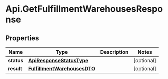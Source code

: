 # Api.GetFulfillmentWarehousesResponse

## Properties

Name | Type | Description | Notes
------------ | ------------- | ------------- | -------------
**status** | [**ApiResponseStatusType**](ApiResponseStatusType.md) |  | [optional] 
**result** | [**FulfillmentWarehousesDTO**](FulfillmentWarehousesDTO.md) |  | [optional] 


